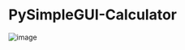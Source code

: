 # PySimpleGUI-Calculator

![image](https://user-images.githubusercontent.com/46163555/184025915-d0822a2c-5831-4493-a0ae-ae52a63ee611.png)
